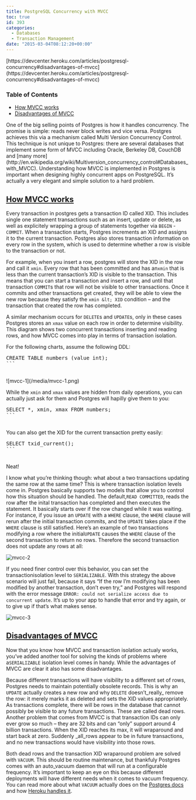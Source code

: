 ```yaml
---
title: PostgreSQL Concurrency with MVCC
toc: true
id: 393
categories:
  - Databases
  - Transaction Management
date: "2015-03-04T08:12:20+00:00"
---
```


<section id="table-of-contents">[https://devcenter.heroku.com/articles/postgresql-concurrency#disadvantages-of-mvcc](https://devcenter.heroku.com/articles/postgresql-concurrency#disadvantages-of-mvcc)

### Table of Contents

*   [How MVCC works](https://devcenter.heroku.com/articles/postgresql-concurrency#how-mvcc-works)
*   [Disadvantages of MVCC](https://devcenter.heroku.com/articles/postgresql-concurrency#disadvantages-of-mvcc)
</section>One of the big selling points of Postgres is how it handles concurrency. The promise is simple: reads never block writes and vice versa. Postgres achieves this via a mechanism called Multi Version Concurrency Control. This technique is not unique to Postgres: there are several databases that implement some form of MVCC including Oracle, Berkeley DB, CouchDB and [many more](http://en.wikipedia.org/wiki/Multiversion_concurrency_control#Databases_with_MVCC). Understanding how MVCC is implemented in Postgres is important when designing highly concurrent apps on PostgreSQL. It’s actually a very elegant and simple solution to a hard problem.

## [How MVCC works](https://devcenter.heroku.com/articles/postgresql-concurrency#how-mvcc-works)

Every transaction in postgres gets a transaction ID called XID. This includes single one statement transactions such as an insert, update or delete, as well as explicitely wrapping a group of statements together via `BEGIN` - `COMMIT`. When a transaction starts, Postgres increments an XID and assigns it to the current transaction. Postgres also stores transaction information on every row in the system, which is used to determine whether a row is visible to the transaction or not.

For example, when you insert a row, postgres will store the XID in the row and call it `xmin`. Every row that has been committed and has an`xmin` that is less than the current transaction’s XID is visible to the transaction. This means that you can start a transaction and insert a row, and until that transaction `COMMIT`s that row will not be visible to other transactions. Once it commits and other transactions get created, they will be able to view the new row because they satisfy the `xmin &lt; XID` condition – and the transaction that created the row has completed.

A similar mechanism occurs for `DELETE`s and `UPDATE`s, only in these cases Postgres stores an `xmax` value on each row in order to determine visibility. This diagram shows two concurrent transactions inserting and reading rows, and how MVCC comes into play in terms of transaction isolation.

For the following charts, assume the following DDL:
<div class="CodeRay">
<div class="code">
<pre><span class="class">CREATE</span> <span class="type">TABLE</span> numbers (value <span class="predefined-type">int</span>);
```

</div>
</div>
![mvcc-1](/media/mvcc-1.png)

While the `xmin` and `xmax` values are hidden from daily operations, you can actually just ask for them and Postgres will hapilly give them to you:
<div class="CodeRay">
<div class="code">
<pre><span class="class">SELECT</span> *, xmin, xmax <span class="keyword">FROM</span> numbers;
```

</div>
</div>
You can also get the XID for the current transaction pretty easily:
<div class="CodeRay">
<div class="code">
<pre><span class="class">SELECT</span> txid_current();
```

</div>
</div>
Neat!

I know what you’re thinking though: what about a two transactions updating the same row at the same time? This is where transaction isolation levels come in. Postgres basically supports two models that allow you to control how this situation should be handled. The default,`READ COMMITTED`, reads the row after the inital transaction has completed and then executes the statement. It basically starts over if the row changed while it was waiting. For instance, if you issue an `UPDATE` with a `WHERE` clause, the `WHERE` clause will rerun after the initial transaction commits, and the `UPDATE` takes place if the `WHERE` clause is still satisfied. Here’s an example of two transactions modifying a row where the initial`UPDATE` causes the `WHERE` clause of the second transaction to return no rows. Therefore the second transaction does not update any rows at all:

![mvcc-2](/media/mvcc-2.png)

If you need finer control over this behavior, you can set the transactionisolation level to `SERIALIZABLE`. With this strategy the above scenario will just fail, because it says “If the row I’m modifying has been modified by another transaction, don’t even try,” and Postgres will respond with the error message `ERROR: could not serialize access due to concurrent update`. It’s up to your app to handle that error and try again, or to give up if that’s what makes sense.

![mvcc-3](/media/mvcc-3.png)

## [Disadvantages of MVCC](https://devcenter.heroku.com/articles/postgresql-concurrency#disadvantages-of-mvcc)

Now that you know how MVCC and transaction isolation actualy works, you’ve added another tool for solving the kinds of problems where a`SERIALIZABLE` isolation level comes in handy. While the advantages of MVCC are clear it also has some disadvantages.

Because different transactions will have visibility to a different set of rows, Postgres needs to maintain potentially obsolete records. This is why an `UPDATE` actually creates a new row and why `DELETE` doesn’t_really_ remove the row: it merely marks it as deleted and sets the XID values appropriately. As transactions complete, there will be rows in the database that cannot possibly be visible to any future transactions. These are called dead rows. Another problem that comes from MVCC is that transaction IDs can only ever grow so much – they are 32 bits and can “only” support around 4 billion transactions. When the XID reaches its max, it will wraparound and start back at zero. Suddenly _all_rows appear to be in future transactions, and no new transactions would have visibility into those rows.

Both dead rows and the transaction XID wraparound problem are solved with `VACUUM`. This should be routine maintenance, but thankfuly Postgres comes with an auto_vacuum daemon that will run at a configurable frequency. It’s important to keep an eye on this because different deployments will have different needs when it comes to vacuum frequency. You can read more about what `VACUUM` actually does on the [Postgres docs](http://www.postgresql.org/docs/current/static/routine-vacuuming.html) and how [Heroku handles it](https://devcenter.heroku.com/articles/heroku-postgres-database-tuning).
